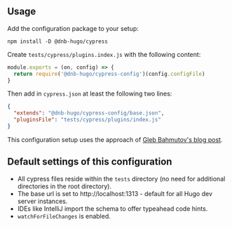 ## Usage

Add the configuration package to your setup:

```shell
npm install -D @dnb-hugo/cypress
```

Create `tests/cypress/plugins.index.js` with the following content:

```js
module.exports = (on, config) => {
  return require('@dnb-hugo/cypress-config')(config.configFile)
}
```

Then add in `cypress.json` at least the following two lines:

```json
{
  "extends": "@dnb-hugo/cypress-config/base.json",
  "pluginsFile": "tests/cypress/plugins/index.js"
}
```

This configuration setup uses the approach of [Gleb Bahmutov's blog post](https://www.cypress.io/blog/2020/06/18/extending-the-cypress-config-file/).

## Default settings of this configuration

- All cypress files reside within the `tests` directory (no need for additional directories in the root directory).
- The base url is set to http://localhost:1313 - default for all Hugo dev server instances.
- IDEs like IntelliJ import the schema to offer typeahead code hints. 
- `watchForFileChanges` is enabled. 
